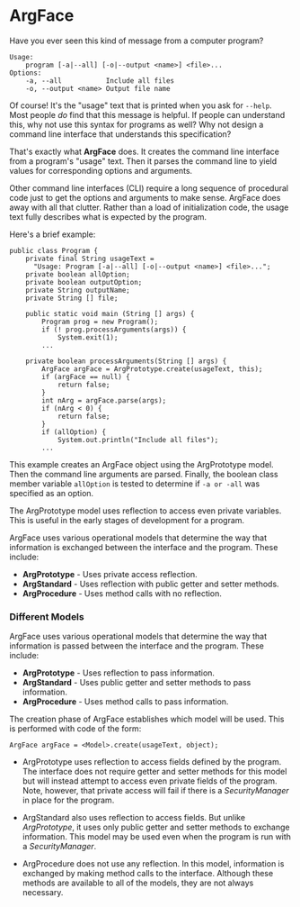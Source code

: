 
ArgFace
===
Have you ever seen this kind of message from a computer program?

    Usage:
        program [-a|--all] [-o|--output <name>] <file>...
    Options:
        -a, --all           Include all files
        -o, --output <name> Output file name

Of course!
It's the "usage" text that is printed when you ask for `--help`.
Most people *do* find that this message is helpful.
If people can understand this, why not use this syntax for programs as well?
Why not design a command line interface that understands this specification?

That's exactly what **ArgFace** does.
It creates the command line interface from a program's "usage" text.
Then it parses the command line to yield values for corresponding options and arguments.

Other command line interfaces (CLI) require a long sequence of procedural code
just to get the options and arguments to make sense.
ArgFace does away with all that clutter.
Rather than a load of initialization code, the usage text fully describes what is expected by the program.

Here's a brief example:

    public class Program {
    	private final String usageText =
    	  "Usage: Program [-a|--all] [-o|--output <name>] <file>...";
    	private boolean allOption;
    	private boolean outputOption;
    	private String outputName;
    	private String [] file;
    	
		public static void main (String [] args) {
      		Program prog = new Program();
      		if (! prog.processArguments(args)) {
      			System.exit(1);
			...
     
     	private boolean processArguments(String [] args) {
			ArgFace argFace = ArgPrototype.create(usageText, this);
			if (argFace == null) {
           		return false;
			}
			int nArg = argFace.parse(args);
			if (nArg < 0) {
				return false;
			}
      		if (allOption) {
				System.out.println("Include all files");
			...

This example creates an ArgFace object using the ArgPrototype model.
Then the command line arguments are parsed.
Finally, the boolean class member variable `allOption` is tested
to determine if `-a or -all` was specified as an option.

The ArgPrototype model uses reflection to access even private variables.
This is useful in the early stages of development for a program.

ArgFace uses various operational models that determine the way that information
is exchanged between the interface and the program.
These include:
* **ArgPrototype** - Uses private access reflection.
* **ArgStandard** - Uses reflection with public getter and setter methods.
* **ArgProcedure** - Uses method calls with no reflection.

### Different Models
ArgFace uses various operational models that determine the way that information is passed
between the interface and the program. These include:
* **ArgPrototype** - Uses reflection to pass information.
* **ArgStandard** - Uses public getter and setter methods to pass information.
* **ArgProcedure** - Uses method calls to pass information.

The creation phase of ArgFace establishes which model will be used.
This is performed with code of the form:

    ArgFace argFace = <Model>.create(usageText, object);

* ArgPrototype uses reflection to access fields defined by the program.
The interface does not require getter and setter methods for this model but will
instead attempt to access even private fields of the program. Note, however, that
private access will fail if there is a *SecurityManager* in place for the program.

* ArgStandard also uses reflection to access fields. But unlike *ArgPrototype*, it
uses only public getter and setter methods to exchange information. This model may
be used even when the program is run with a *SecurityManager*.

* ArgProcedure does not use any reflection. In this model, information is exchanged
by making method calls to the interface. Although these methods are available to all
of the models, they are not always necessary.

